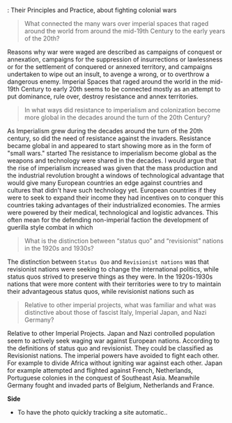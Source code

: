 : Their Principles and Practice, about fighting colonial wars

> What connected the many wars over imperial spaces that raged around the world from around the mid-19th Century to the early years of the 20th?

Reasons why war were waged are described as campaigns of conquest or annexation, campaigns for the suppression of insurrections or lawlessness or for the settlement of conquered or annexed territory, and  campaigns undertaken to wipe out an insult, to avenge a wrong, or to overthrow a dangerous enemy. Imperial Spaces that raged around the world in the mid-19th Century to early 20th seems to be connected mostly as an attempt to put dominance, rule over, destroy resistance and annex territories.


> In what ways did resistance to imperialism and colonization become more global in the decades around the turn of the 20th Century?

As Imperialism grew during the decades around the turn of the 20th century, so did the need of resistance against the invaders. Resistance became global in and appeared to start showing more as in the form of "small wars." started The resistance to imperialism become global as the weapons and technology were shared in the decades. I would argue that the rise of imperialism increased was given that the mass production and the industrial revolution brought a windows of technological advantage that would give many European countries an edge against countries and cultures that  didn't have such technology yet. European countries if they were to seek to expand their income they had incentives on to conquer this countries taking advantages of their industrialized economies.  The armies were powered by their medical, technological and logistic advances. This often mean for the defending non-imperial faction the development of guerilla style combat in which 


> What is the distinction between “status quo” and “revisionist” nations in the 1920s and 1930s?
 
The distinction between `Status Quo` and `Revisionist nations` was that revisionist nations were seeking to change the international politics, while status quos strived to preserve things as they were. In the 1920s-1930s nations that were more content with their territories were to try to maintain their advantageous status quos, while revisionist nations such as 

> Relative to other imperial projects, what was familiar and what was distinctive about those of fascist Italy, Imperial Japan, and Nazi Germany?

Relative to other Imperial Projects. Japan and Nazi controlled population seem to actively seek waging war against European nations. According to the definitions of status quo and revisionist. They could be classified as Revisionist nations. The imperial powers have avoided to fight each other. For example to divide Africa without igniting war against each other. Japan for example attempted and flighted against French, Netherlands, Portuguese colonies in the conquest of Southeast Asia. Meanwhile Germany fought and invaded parts of Belgium, Netherlands and France. 


**Side**

- To have the photo quickly tracking a site automatic..